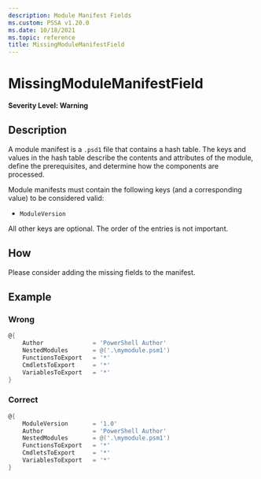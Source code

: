 ```yaml
---
description: Module Manifest Fields
ms.custom: PSSA v1.20.0
ms.date: 10/18/2021
ms.topic: reference
title: MissingModuleManifestField
---
```

# MissingModuleManifestField

**Severity Level: Warning**

## Description

A module manifest is a `.psd1` file that contains a hash table. The keys and values in the hash
table describe the contents and attributes of the module, define the prerequisites, and determine
how the components are processed.

Module manifests must contain the following keys (and a corresponding value) to be considered valid:

- `ModuleVersion`

All other keys are optional. The order of the entries is not important.

## How

Please consider adding the missing fields to the manifest.

## Example

### Wrong

```powershell
@{
    Author              = 'PowerShell Author'
    NestedModules       = @('.\mymodule.psm1')
    FunctionsToExport   = '*'
    CmdletsToExport     = '*'
    VariablesToExport   = '*'
}
```

### Correct

```powershell
@{
    ModuleVersion       = '1.0'
    Author              = 'PowerShell Author'
    NestedModules       = @('.\mymodule.psm1')
    FunctionsToExport   = '*'
    CmdletsToExport     = '*'
    VariablesToExport   = '*'
}
```
